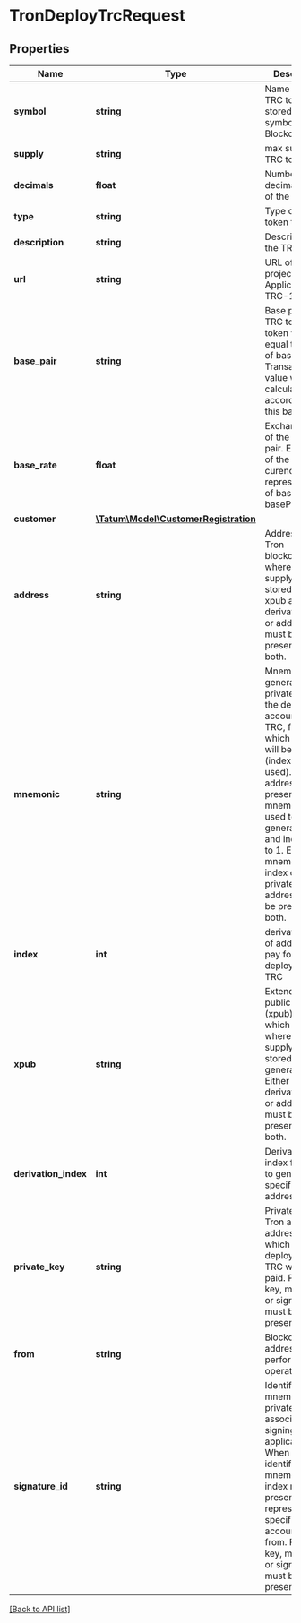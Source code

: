 # TronDeployTrcRequest

## Properties

Name | Type | Description | Notes
------------ | ------------- | ------------- | -------------
**symbol** | **string** | Name of the TRC token - stored as a symbol on Blockchain |
**supply** | **string** | max supply of TRC token. |
**decimals** | **float** | Number of decimal points of the token. |
**type** | **string** | Type of TRC token to create. |
**description** | **string** | Description of the TRC token |
**url** | **string** | URL of the project. Applicable for TRC-10 only. | [optional]
**base_pair** | **string** | Base pair for TRC token. 1 token will be equal to 1 unit of base pair. Transaction value will be calculated according to this base pair. |
**base_rate** | **float** | Exchange rate of the base pair. Each unit of the created curency will represent value of baseRate*1 basePair. | [optional] [default to 1]
**customer** | [**\Tatum\Model\CustomerRegistration**](CustomerRegistration.md) |  | [optional]
**address** | **string** | Address on Tron blockchain, where all initial supply will be stored. Either xpub and derivationIndex, or address must be present, not both. |
**mnemonic** | **string** | Mnemonic to generate private key for the deploy account of TRC, from which the gas will be paid (index will be used). If address is not present, mnemonic is used to generate xpub and index is set to 1. Either mnemonic and index or privateKey and address must be present, not both. |
**index** | **int** | derivation index of address to pay for deployment of TRC |
**xpub** | **string** | Extended public key (xpub), from which address, where all initial supply will be stored, will be generated. Either xpub and derivationIndex, or address must be present, not both. |
**derivation_index** | **int** | Derivation index for xpub to generate specific deposit address. |
**private_key** | **string** | Private key of Tron account address, from which gas for deployment of TRC will be paid. Private key, mnemonic or signature Id must be present. |
**from** | **string** | Blockchain address to perform operation from |
**signature_id** | **string** | Identifier of the mnemonic / private key associated in signing application. When hash identifies mnemonic, index must be present to represent specific account to pay from. Private key, mnemonic or signature Id must be present. |

[[Back to API list]](../../README.md#api-endpoints)

